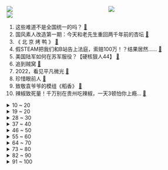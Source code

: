<div >
	<a style="float:left;width:55%;" href = "https://github.com/anuraghazra/github-readme-stats">
	 <img src = "https://github-readme-stats.vercel.app/api?username=iuuuuuaena&theme=buefy&show_icons=true"/>
	</a>
	<a  style="float:right;width:45%" href = "https://github.com/anuraghazra/github-readme-stats">
	 <img  src="https://github-readme-stats.vercel.app/api/top-langs/?username=anuraghazra&layout=compact"/>
	</a>
	</div>

[![](https://img.shields.io/badge/jxd-@jxdgogogo.xyz-yellowgreen.svg)](https://www.jxdgogogo.xyz)<br>
1. 这些难道不是全国统一的吗？ [:link:](//www.bilibili.com/video/BV1PR4y1678g) <br>
2. 国风素人改造第一期：今天和老先生重回两千年前的杏坛 [:link:](//www.bilibili.com/video/BV1f14y1N7e5) <br>
3. 《 北 京 烤 鸭 》 [:link:](//www.bilibili.com/video/BV1Ad4y1e7va) <br>
4. 假STEAM把我们和B站告上法庭，索赔100万！？结果居然…… [:link:](//www.bilibili.com/video/BV1c24y1S7Rx) <br>
5. 美国陆军如何在苏军服役？【硬核狠人44】 [:link:](//www.bilibili.com/video/BV1U84y147Rm) <br>
6. 追到贼窝 [:link:](//www.bilibili.com/video/BV1R44y1Z7wY) <br>
7. 2022，看见平凡微光 [:link:](//www.bilibili.com/video/BV1fd4y1Y7Uo) <br>
8. 珍惜眼前人 [:link:](//www.bilibili.com/video/BV1eK411q718) <br>
9. 致敬袁爷爷的模组《稻香》 [:link:](//www.bilibili.com/video/BV1BM411m7Ka) <br>
10. 辣椒致死量！千万别在贵州吃辣椒，一天3顿怕你上瘾... [:link:](//www.bilibili.com/video/BV12G4y1J7Dw) <br>
<details>
<summary>10 ~ 20</summary>

11. 🙂🙂🙂🙂🙂 [:link:](//www.bilibili.com/video/BV1wA411X7Qw) <br>
12. 原来我只是一个简单的支教老师 [:link:](//www.bilibili.com/video/BV1RM41127KD) <br>
13. 今儿去打卡洛杉矶最高楼里的顶级和牛烤肉！这是我今年吃过最豪的饭！#OPPO Find N2# [:link:](//www.bilibili.com/video/BV1b84y1s7UF) <br>
14. 我给国家农业部写了封信 [:link:](//www.bilibili.com/video/BV1g24y1Q72H) <br>
15. 「英雄梦想」Argentina - 2022 [:link:](//www.bilibili.com/video/BV1te4y1L7uf) <br>
16. 奥密克戎你牛波一，把姐烧到41…… [:link:](//www.bilibili.com/video/BV1K44y1f7Bi) <br>
17. 俺们长大了，这一次，绝不会再让妈妈受伤 [:link:](//www.bilibili.com/video/BV1rM41127LG) <br>
18. ⚡砸 坏 化 学 实 验 室⚡ [:link:](//www.bilibili.com/video/BV17g411J7V9) <br>
19. 他咋不阳啊... [:link:](//www.bilibili.com/video/BV1Ev4y1Q72Q) <br>
</details>
<details>
<summary>19 ~ 20</summary>

20. 【亮记生物鉴定】网络热传生物鉴定45 [:link:](//www.bilibili.com/video/BV1yV4y1A79U) <br>
21. 高中永远用不烂的作文素材 [:link:](//www.bilibili.com/video/BV1aD4y1h7Gs) <br>
22. Unity个人独立游戏，求职作品 [:link:](//www.bilibili.com/video/BV1814y1A7eU) <br>
23. 街头冻梨小摊的冻梨热饮！ [:link:](//www.bilibili.com/video/BV1qG411N7Uk) <br>
24. 自制钓鱼佬智能快乐竿 [:link:](//www.bilibili.com/video/BV1Mg411J7kp) <br>
25. 发烧41℃，解吟《李凭箜篌引》，代入感很强 [:link:](//www.bilibili.com/video/BV1g84y147Vt) <br>
26. 这就是我变阳的四个阶段 [:link:](//www.bilibili.com/video/BV1f24y1D7EN) <br>
27. 神秘北极圈，迷人的挪威，大自然的宠儿。 [:link:](//www.bilibili.com/video/BV1GV4y1c7nx) <br>
28. 老师全阳了，学校快倒闭了，今天只有一个学生来上学...... [:link:](//www.bilibili.com/video/BV17e411c73A) <br>
</details>
<details>
<summary>28 ~ 30</summary>

29. 家人们，捡了一只猫，这可咋整 [:link:](//www.bilibili.com/video/BV1584y147Km) <br>
30. 【原神】⚡愚 者 何 惧 终 焉⚡ [:link:](//www.bilibili.com/video/BV1xG4y1g7kS) <br>
31. 开心高兴歌 [:link:](//www.bilibili.com/video/BV1Xe411F7bq) <br>
32. 怎么所有倒霉的事情都让猫猫碰上了！ [:link:](//www.bilibili.com/video/BV1vv4y1Q7mh) <br>
33. 战 狠 I I I [:link:](//www.bilibili.com/video/BV1LV4y1w7Ug) <br>
34. 拉近几十亿公里！普通人用天文望远镜能拍到什么？ [:link:](//www.bilibili.com/video/BV1y84y147YW) <br>
35. 他们居然把游戏里的餐厅搬了出来！甚至连NPC都完美复刻！ [:link:](//www.bilibili.com/video/BV1jG4y1J7DU) <br>
36. 对不起，我是变态杀手...... [:link:](//www.bilibili.com/video/BV1cg411J7vq) <br>
37. 开着凯迪拉克让老人直播卖惨？up主暗访幕后团队！【上集】 [:link:](//www.bilibili.com/video/BV1Je4y1K7cr) <br>
</details>
<details>
<summary>37 ~ 40</summary>

38. 刘谦，在13亿人眼皮底下创造三幕奇迹！【寻找·刘谦】 [:link:](//www.bilibili.com/video/BV1Vd4y1Y7Gd) <br>
39. 哪只羊下的蛋？ [:link:](//www.bilibili.com/video/BV1Lg411J79E) <br>
40. NewJeans新曲Ditto MV公开 [:link:](//www.bilibili.com/video/BV1he4y1K7nu) <br>
41. 这狗没白养 [:link:](//www.bilibili.com/video/BV19G411P7h4) <br>
42. 阳了，算工伤吗 [:link:](//www.bilibili.com/video/BV1SG411P7GE) <br>
43. 到现在还没阳的人值得被好好珍惜 [:link:](//www.bilibili.com/video/BV1yv4y1Q7g2) <br>
44. 土豆这样做，我能吃一吨！ [:link:](//www.bilibili.com/video/BV1GW4y1M7FZ) <br>
45. 花1968元整理测评全网“速食早餐”，精选出来的绝对是速食界的扛把子！爆炸好吃！看到=赚到！无广纯分享！ [:link:](//www.bilibili.com/video/BV1aR4y167Nr) <br>
46. 【年度书单】我的2022年度书单，文学类+历史类+哲学类+其他类 [:link:](//www.bilibili.com/video/BV1MG4y1J76L) <br>
</details>
<details>
<summary>46 ~ 50</summary>

47. ［我的世界视觉盛宴］这2分半花了我250分钟！ [:link:](//www.bilibili.com/video/BV1LR4y167Ua) <br>
48. 烤培根 将就吃 [:link:](//www.bilibili.com/video/BV1Fg411J7qW) <br>
49. B站到账4500，花200元买三个大披萨，老婆孩子吃开心 [:link:](//www.bilibili.com/video/BV1uV4y1c7Mw) <br>
50. 都说原声才好，那就继续发原声版吧！没几个赞没人给币也不要紧了…… [:link:](//www.bilibili.com/video/BV1hg411J7yv) <br>
51. “封神的解说！封神的球王！双厨狂喜！真的爱死足球了！” [:link:](//www.bilibili.com/video/BV1gA411R7wu) <br>
52. 人体的免疫系统是如何战胜流感的？ [:link:](//www.bilibili.com/video/BV1j84y1475b) <br>
53. 用布洛芬舞告别2022 [:link:](//www.bilibili.com/video/BV1Td4y1e76h) <br>
54. 上海.云和面馆 厨子探店¥4??? [:link:](//www.bilibili.com/video/BV1JW4y1T7cu) <br>
55. 我也不想吃宵夜啊，可是它真的太香了。 [:link:](//www.bilibili.com/video/BV1Re411F7b3) <br>
</details>
<details>
<summary>55 ~ 60</summary>

56. 发烧...已经...无所谓了...《最 骚 营 销 号 45》 [:link:](//www.bilibili.com/video/BV1cg411b7YS) <br>
57. 华莱士全系列25种单品大测评！究竟哪款最好吃？ [:link:](//www.bilibili.com/video/BV1FA411X7hz) <br>
58. 【原神MMD】接住，一定要接住！ [:link:](//www.bilibili.com/video/BV18R4y167bh) <br>
59. 战 术 核 打 击 ！【C4快乐阴人流#36】 [:link:](//www.bilibili.com/video/BV118411n7Wt) <br>
60. 对于我来说，饰演憨豆是一种解脱，我既喜欢他又讨厌他 #憨豆先生 [:link:](//www.bilibili.com/video/BV1XK411z78p) <br>
61. 这些全国都有的连锁店，居然好吃到爆！！！ [:link:](//www.bilibili.com/video/BV1Je411c7DL) <br>
62. 年度嘴角落泪短片，我不信你能坚持看到最后一个！ [:link:](//www.bilibili.com/video/BV1UV4y1c7Hz) <br>
63. 各位同学们，等我妈骂完我，后再给同学们上课！ [:link:](//www.bilibili.com/video/BV1EG411M7Uh) <br>
64. 为什么我们的三观这么正？原来以前从广告就开始熏陶了！ [:link:](//www.bilibili.com/video/BV1pA41197Ja) <br>
</details>
<details>
<summary>64 ~ 70</summary>

65. 大堂经理处理不同客诉 [:link:](//www.bilibili.com/video/BV1Y84y147B2) <br>
66. 你为什么抢不到退烧药？什么时候才能买到？10分钟击碎你的缺药焦虑！【洞察社会系列82】 [:link:](//www.bilibili.com/video/BV1z8411n7qZ) <br>
67. 马儿假装疾驰，给小骑手增加坐骑感 [:link:](//www.bilibili.com/video/BV1yW4y1T7up) <br>
68. 英国博主：中国放开了 老外怎么看 [:link:](//www.bilibili.com/video/BV1Te411c7jj) <br>
69. 谁不想家里有三个老师呢？教师之一家有三个老师是什么体验 [:link:](//www.bilibili.com/video/BV1jP4y1B7Px) <br>
70. 凡新冠感染在发烧畏寒头痛身痛阶段，一定不要服用清热解毒类的中药，如连花清瘟、抗病毒颗粒等。应用散寒解表类中药，如荆防颗粒、小柴胡颗粒、风寒感冒颗粒等。特提醒！ [:link:](//www.bilibili.com/video/BV1wR4y1r76N) <br>
71. 被污名化的他们眼中的世界是什么样的？ [:link:](//www.bilibili.com/video/BV18v4y1Q7Xq) <br>
72. Sakura｜DV录像带 [:link:](//www.bilibili.com/video/BV1c84y1t7yW) <br>
73. 我阳性了是吧 [:link:](//www.bilibili.com/video/BV1sG411N7Xc) <br>
</details>
<details>
<summary>73 ~ 80</summary>

74. 英国人如何看待中国人自己起的英文名？ [:link:](//www.bilibili.com/video/BV1LD4y1h7hT) <br>
75. 羊村（4） [:link:](//www.bilibili.com/video/BV1NG4y1J7wL) <br>
76. 阳了，但是嘴硬 [:link:](//www.bilibili.com/video/BV18g411J7j3) <br>
77. 齁 甜 紫 薯 奶 冻 [:link:](//www.bilibili.com/video/BV1Ye4y1L75S) <br>
78. 【生物化学】新知06 奥密克戎越变越弱是传说 & 免疫逃逸不容小觑别得病 [:link:](//www.bilibili.com/video/BV1D8411p7ci) <br>
79. 免疫系统：这把高端局！ [:link:](//www.bilibili.com/video/BV1UP4y1q7J3) <br>
80. “缺德动物在这里！” [:link:](//www.bilibili.com/video/BV13R4y1r7NR) <br>
81. 大咪闷声干大事 懂事的让人心疼 [:link:](//www.bilibili.com/video/BV1xD4y1h7Yh) <br>
82. 《玩 原 神 遇 班 主 任》 [:link:](//www.bilibili.com/video/BV1TM411S7Sm) <br>
</details>
<details>
<summary>82 ~ 90</summary>

83. 世界杯结束了，老丁回归了正常的生活 [:link:](//www.bilibili.com/video/BV1Ee4y1K7v3) <br>
84. “好利来+哈利波特”联名糕点，究竟是什么味道？ [:link:](//www.bilibili.com/video/BV1TW4y1M7fM) <br>
85. 拿过奖的豆腐做法，一口咬下冒汤汁！三分钟就学会~丨小院豆腐 [:link:](//www.bilibili.com/video/BV1HM411m7av) <br>
86. 胡说八道之后轻松多了 [:link:](//www.bilibili.com/video/BV1RA41197DM) <br>
87. 可能是全球第一的自助餐？龙虾鹅肝鱼子酱无限上！ 能吃回本吗？ [:link:](//www.bilibili.com/video/BV1Mv4y1X78Q) <br>
88. 1技能三种随机音效，2技能两种随机音效，李白世冠新皮肤是荣耀典藏？ [:link:](//www.bilibili.com/video/BV1F84y1t7RZ) <br>
89. 曾经的山东拉面哥 [:link:](//www.bilibili.com/video/BV1gA411R7Qa) <br>
90. "把女孩带来，债务便一笔勾销"——Bioshock infinite [:link:](//www.bilibili.com/video/BV1aG4y1J77m) <br>
91. 这可能是我离梅西最远的一次，恭喜梅西夺得世界杯冠军！ [:link:](//www.bilibili.com/video/BV1iK411q72C) <br>
</details>
<details>
<summary>91 ~ 100</summary>

92. 阿根廷是个什么国家？ [:link:](//www.bilibili.com/video/BV1i44y1d7zL) <br>
93. 回来带我走吧，我一直在原地 [:link:](//www.bilibili.com/video/BV1sg411J7Py) <br>
94. 大学老师原神开荒 [:link:](//www.bilibili.com/video/BV1UV4y1c7rw) <br>
95. 我算出了汤姆的毛有多少根？b站第一人 [:link:](//www.bilibili.com/video/BV168411n7fy) <br>
96. 【章鱼哥】我是章鱼哥，是一个“失败者”——Something Just Like This [:link:](//www.bilibili.com/video/BV1Y8411G7Ns) <br>
97. 剑 魔 玩 家 免 疫 系 统 [:link:](//www.bilibili.com/video/BV1VA411X7Lf) <br>
98. 猫版：宝娟我的嗓子…… [:link:](//www.bilibili.com/video/BV1HG411P7zU) <br>
99. 【卢克文工作室】奥密克戎迅速扩张，放开之后我们要如何应对危机？ [:link:](//www.bilibili.com/video/BV1gV4y1c7ov) <br>
100. 优雅 太优雅了！ [:link:](//www.bilibili.com/video/BV1wV4y1w7S2) <br>
</details>
